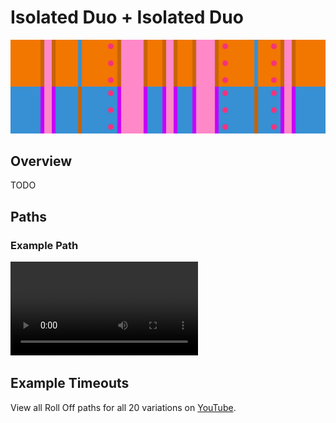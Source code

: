 # Isolated Duo + Isolated Duo

![Isolated Duo + Isolated Duo](../images/variations/isolated-duo-isolated-duo.jpg)

## Overview

TODO

## Paths

### Example Path

<video controls>
  <source src="../../images/variations/isolated-duo-isolated-duo-standard-path.mp4" type="video/mp4">
</video>

## Example Timeouts

View all Roll Off paths for all 20 variations on [YouTube](https://www.youtube.com/playlist?list=PLG_QNSp9ZgJLWYSNl4vY26VJCZeOQHO1F).

